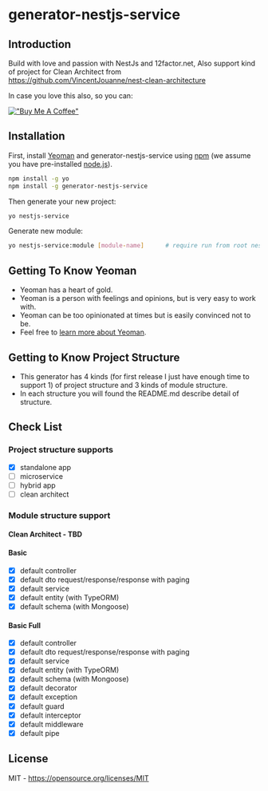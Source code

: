 # generator-nestjs-service
> 

## Introduction 
Build with love and passion with NestJs and 12factor.net, Also support kind of project for Clean Architect from https://github.com/VincentJouanne/nest-clean-architecture

In case you love this also, so you can: 

[!["Buy Me A Coffee"](https://www.buymeacoffee.com/assets/img/custom_images/orange_img.png)](https://www.buymeacoffee.com/datpp)

## Installation

First, install [Yeoman](http://yeoman.io) and generator-nestjs-service using [npm](https://www.npmjs.com/) (we assume you have pre-installed [node.js](https://nodejs.org/)).

```bash
npm install -g yo
npm install -g generator-nestjs-service
```

Then generate your new project:

```bash
yo nestjs-service
```

Generate new module:

```bash
yo nestjs-service:module [module-name]      # require run from root nestjs project
```

## Getting To Know Yeoman

 * Yeoman has a heart of gold.
 * Yeoman is a person with feelings and opinions, but is very easy to work with.
 * Yeoman can be too opinionated at times but is easily convinced not to be.
 * Feel free to [learn more about Yeoman](http://yeoman.io/).

## Getting to Know Project Structure

 * This generator has 4 kinds (for first release I just have enough time to support 1) of project structure and 3 kinds of module structure.
 * In each structure you will found the README.md describe detail of structure.
 
## Check List
### Project structure supports
- [x] standalone app
- [ ] microservice
- [ ] hybrid app
- [ ] clean architect

### Module structure support
#### Clean Architect - TBD
#### Basic
- [x] default controller
- [x] default dto request/response/response with paging
- [x] default service
- [x] default entity (with TypeORM)
- [x] default schema (with Mongoose)
#### Basic Full
- [x] default controller
- [x] default dto request/response/response with paging
- [x] default service
- [x] default entity (with TypeORM)
- [x] default schema (with Mongoose)
- [x] default decorator
- [x] default exception
- [x] default guard
- [x] default interceptor
- [x] default middleware
- [x] default pipe
## License
MIT - https://opensource.org/licenses/MIT
